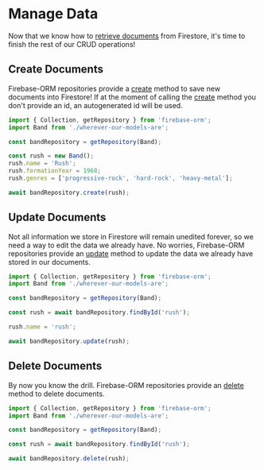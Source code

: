 # Manage Data

Now that we know how to [retrieve documents](READ_DATA.md) from Firestore, it's time to finish the rest of our CRUD operations!

## Create Documents

Firebase-ORM repositories provide a [create](Classes/BaseFirestoreRepository.md#Create) method to save new documents into Firestore! If at the moment of calling the [create](Classes/BaseFirestoreRepository.md#Create) method you don't provide an id, an autogenerated id will be used.

```typescript
import { Collection, getRepository } from 'firebase-orm';
import Band from './wherever-our-models-are';

const bandRepository = getRepository(Band);

const rush = new Band();
rush.name = 'Rush';
rush.formationYear = 1968;
rush.genres = ['progressive-rock', 'hard-rock', 'heavy-metal'];

await bandRepository.create(rush);
```

## Update Documents

Not all information we store in Firestore will remain unedited forever, so we need a way to edit the data we already have. No worries, Firebase-ORM repositories provide an [update](Classes/BaseFirestoreRepository.md#Update) method to update the data we already have stored in our documents.

```typescript
import { Collection, getRepository } from 'firebase-orm';
import Band from './wherever-our-models-are';

const bandRepository = getRepository(Band);

const rush = await bandRepository.findById('rush');

rush.name = 'rush';

await bandRepository.update(rush);
```

## Delete Documents

By now you know the drill. Firebase-ORM repositories provide an [delete](Classes/BaseFirestoreRepository.md#Delete) method to delete documents.

```typescript
import { Collection, getRepository } from 'firebase-orm';
import Band from './wherever-our-models-are';

const bandRepository = getRepository(Band);

const rush = await bandRepository.findById('rush');

await bandRepository.delete(rush);
```

